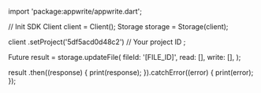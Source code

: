 import 'package:appwrite/appwrite.dart';

// Init SDK
Client client = Client();
Storage storage = Storage(client);

client
    .setProject('5df5acd0d48c2') // Your project ID
;

Future result = storage.updateFile(
    fileId: '[FILE_ID]',
    read: [],
    write: [],
);

result
  .then((response) {
    print(response);
  }).catchError((error) {
    print(error);
  });